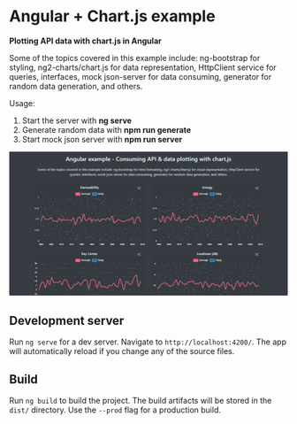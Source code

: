 # Angular + Chart.js example
**Plotting API data with chart.js in Angular**

Some of the topics covered in this example include: ng-bootstrap for styling, ng2-charts/chart.js for data representation, HttpClient service for queries, interfaces, mock json-server for data consuming, generator for random data generation, and others.

Usage: 

1) Start the server with **ng serve**
2) Generate random data with **npm run generate**
3) Start mock json server with **npm run server**

![alt text](https://github.com/postcode-x/angular-chartjs-example/blob/main/screenshot.png)

## Development server

Run `ng serve` for a dev server. Navigate to `http://localhost:4200/`. The app will automatically reload if you change any of the source files.

## Build

Run `ng build` to build the project. The build artifacts will be stored in the `dist/` directory. Use the `--prod` flag for a production build.

